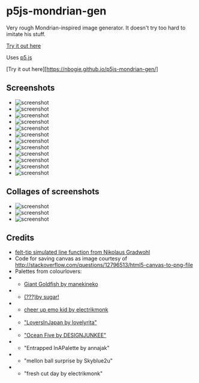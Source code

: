 # p5js-mondrian-gen
Very rough Mondrian-inspired image generator.  It doesn't try too hard to imitate his stuff.

[Try it out here](https://nbogie.github.io/p5js-mondrian-gen/)

Uses [p5.js](https://p5js.org/)



[Try it out here][https://nbogie.github.io/p5js-mondrian-gen/]

## Screenshots

* ![screenshot](docs/screenshots/mymondrian1.png)
* ![screenshot](docs/screenshots/mymondrian2.png)
* ![screenshot](docs/screenshots/mymondrian3.png)
* ![screenshot](docs/screenshots/mymondrian4.png)
* ![screenshot](docs/screenshots/mymondrian5_inverted.png)
* ![screenshot](docs/screenshots/mymondrian6.png)
* ![screenshot](docs/screenshots/mymondrian7.png)
* ![screenshot](docs/screenshots/mymondrian8.png)
* ![screenshot](docs/screenshots/mymondrian9.png)
* ![screenshot](docs/screenshots/mymondrian10.png)
* ![screenshot](docs/screenshots/mymondrian11.png)
* ![screenshot](docs/screenshots/mymondrian12.png)
## Collages of screenshots
* ![screenshot](docs/screenshots/collage1.png)
* ![screenshot](docs/screenshots/collage2.png)
* ![screenshot](docs/screenshots/collage3.png)

## Credits

* [felt-tip simulated line function from Nikolaus Gradwohl](https://www.local-guru.net/blog/2010/4/23/simulation-of-hand-drawn-lines-in-processing)
* Code for saving canvas as image courtesy of http://stackoverflow.com/questions/12796513/html5-canvas-to-png-file
* Palettes from colourlovers:
* * [Giant Goldfish by manekineko](http://www.colourlovers.com/palette/92095/Giant_Goldfish)
* * [(???)by sugar!](http://www.colourlovers.com/palette/629637/())
* * [cheer up emo kid by electrikmonk](http://www.colourlovers.com/palette/1930/cheer_up_emo_kid)
* * ["LoversInJapan by lovelyrita"](http://www.colourlovers.com/palette/867235/LoversInJapan)
* * ["Ocean Five by DESIGNJUNKEE"](http://www.colourlovers.com/palette/1473/Ocean_Five)
* * "Entrapped InAPalette by annajak"
* * "mellon ball surprise by Skyblue2u"
* * "fresh cut day by electrikmonk"